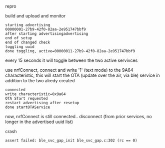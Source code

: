 repro

build and upload and monitor

```
starting advertising
00000001-27b9-42f0-82aa-2e951747bbf9
after starting advertisingadvertising
end of setup
end of changed check
toggling uuid
done toggling, active=00000011-27b9-42f0-82aa-2e951747bbf9
```
every 15 seconds it will toggle between the two active servivces

use nrfConnect, connect
and write '1' (text mode) to the 9A64 characteristic, 
  this will start the OTA (update over the air, via ble) service in addition to the two alredy created
```
connected
write characteristic=0x9a64
OTA STart requested
restart advertising after resetup
done startOTAService
```

now, nrfConnect is still connected..
disconnect (from prior services, no longer in the advertised uuid list)

crash 
```
assert failed: ble_svc_gap_init ble_svc_gap.c:302 (rc == 0)
``` 
